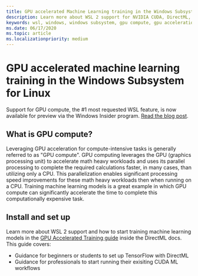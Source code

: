 ```yaml
---
title: GPU accelerated Machine Learning training in the Windows Subsystem for Linux
description: Learn more about WSL 2 support for NVIDIA CUDA, DirectML, Tensorflow, and PyTorch.
keywords: wsl, windows, windows subsystem, gpu compute, gpu acceleration, NVIDIA, CUDA, DirectML, Tensorflow, PyTorch, NVIDIA CUDA preview, GPU driver, NVIDIA Container Toolkit, Docker
ms.date: 06/17/2020
ms.topic: article
ms.localizationpriority: medium
---
```


# GPU accelerated machine learning training in the Windows Subsystem for Linux

Support for GPU compute, the #1 most requested WSL feature, is now available for preview via the Windows Insider program. [Read the blog post](https://blogs.windows.com/windowsdeveloper/?p=55781).

## What is GPU compute?

Leveraging GPU acceleration for compute-intensive tasks is generally referred  to as "GPU compute". GPU computing leverages the GPU (graphics processing unit) to accelerate math heavy workloads and uses its parallel processing to complete the required calculations faster, in many cases, than utilizing only a CPU. This parallelization enables significant processing speed improvements for these math heavy workloads then when running on a CPU. Training machine learning models is a great example in which GPU compute can significantly accelerate the time to complete this computationally expensive task.

## Install and set up

Learn more about WSL 2 support and how to start training machine learning models in the [GPU Accelerated Training guide](https://docs.microsoft.com/windows/win32/direct3d12/gpu-accelerated-training) inside the DirectML docs. This guide covers:

* Guidance for beginners or students to set up TensorFlow with DirectML
* Guidance for professionals to start running their exisiting CUDA ML workflows
